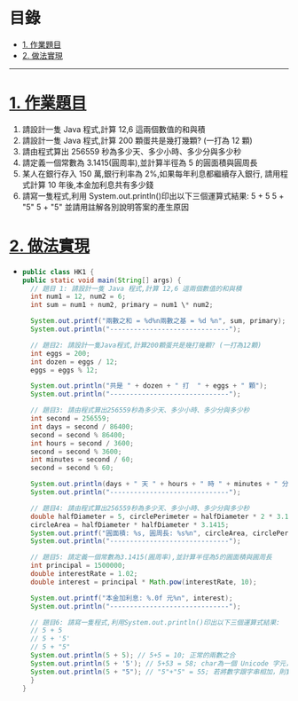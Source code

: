 <h1 id="top">目錄</h1>

- [1. 作業題目](#s1)
- [2. 做法實現](#s2)

---

# <a id="s1" class="md-title" href="#top">1. 作業題目</a>

1. 請設計一隻 Java 程式,計算 12,6 這兩個數值的和與積
1. 請設計一隻 Java 程式,計算 200 顆蛋共是幾打幾顆? (一打為 12 顆)
1. 請由程式算出 256559 秒為多少天、多少小時、多少分與多少秒
1. 請定義一個常數為 3.1415(圓周率),並計算半徑為 5 的圓面積與圓周長
1. 某人在銀行存入 150 萬,銀行利率為 2%,如果每年利息都繼續存入銀行,
   請用程式計算 10 年後,本金加利息共有多少錢
1. 請寫一隻程式,利用 System.out.println()印出以下三個運算式結果:
   5 + 5
   5 + "5"
   5 + "5"
   並請用註解各別說明答案的產生原因

# <a id="s2" class="md-title" href="#top">2. 做法實現</a>

- ```java
  public class HK1 {
  public static void main(String[] args) {
    // 題目 1: 請設計一隻 Java 程式,計算 12,6 這兩個數值的和與積
    int num1 = 12, num2 = 6;
    int sum = num1 + num2, primary = num1 \* num2;

    System.out.printf("兩數之和 = %d%n兩數之基 = %d %n", sum, primary);
    System.out.println("------------------------------");

    // 題目2: 請設計一隻Java程式,計算200顆蛋共是幾打幾顆? (一打為12顆)
    int eggs = 200;
    int dozen = eggs / 12;
    eggs = eggs % 12;

    System.out.println("共是 " + dozen + " 打  " + eggs + " 顆");
    System.out.println("------------------------------");

    // 題目3: 請由程式算出256559秒為多少天、多少小時、多少分與多少秒
    int second = 256559;
    int days = second / 86400;
    second = second % 86400;
    int hours = second / 3600;
    second = second % 3600;
    int minutes = second / 60;
    second = second % 60;

    System.out.println(days + " 天 " + hours + " 時 " + minutes + " 分 " + second + " 秒");
    System.out.println("------------------------------");

    // 題目4: 請由程式算出256559秒為多少天、多少小時、多少分與多少秒
    double halfDiameter = 5, circlePerimeter = halfDiameter * 2 * 3.1415,
    circleArea = halfDiameter * halfDiameter * 3.1415;
    System.out.printf("圓面積: %s, 圓周長: %s%n", circleArea, circlePerimeter);
    System.out.println("------------------------------");

    // 題目5: 請定義一個常數為3.1415(圓周率),並計算半徑為5的圓面積與圓周長
    int principal = 1500000;
    double interestRate = 1.02;
    double interest = principal * Math.pow(interestRate, 10);

    System.out.printf("本金加利息: %.0f 元%n", interest);
    System.out.println("------------------------------");

    // 題目6: 請寫一隻程式,利用System.out.println()印出以下三個運算式結果:
    // 5 + 5
    // 5 + '5'
    // 5 + "5"
    System.out.println(5 + 5); // 5+5 = 10; 正常的兩數之合
    System.out.println(5 + '5'); // 5+53 = 58; char為一個 Unicode 字元，故 '5' 轉數字為53
    System.out.println(5 + "5"); // "5"+"5" = 55; 若將數字跟字串相加，則實為兩字串拼接，故是 55
    }
  }
  ```
